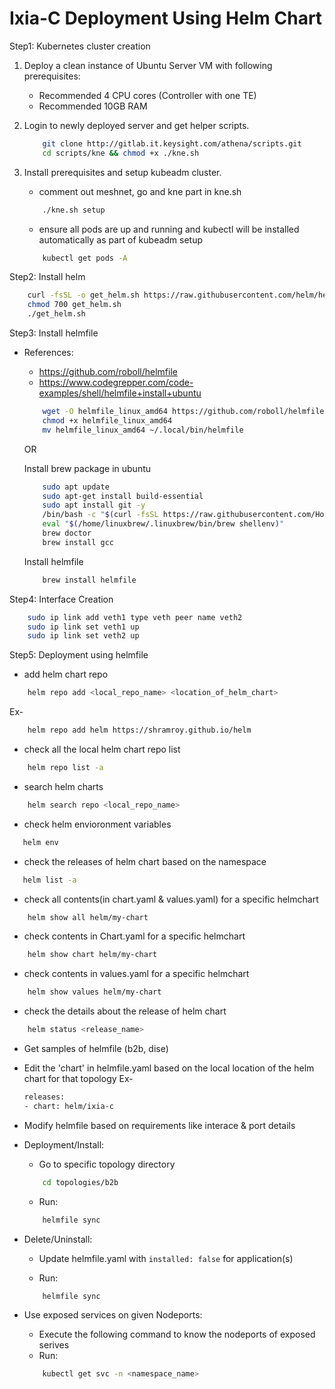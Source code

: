 # Ixia-C Deployment Using Helm Chart

Step1: Kubernetes cluster creation

1. Deploy a clean instance of Ubuntu Server VM with following prerequisites:
    - Recommended 4 CPU cores (Controller with one TE)
    - Recommended 10GB RAM

2. Login to newly deployed server and get helper scripts.

    ```sh
        git clone http://gitlab.it.keysight.com/athena/scripts.git
        cd scripts/kne && chmod +x ./kne.sh
    ```
      

3. Install prerequisites and setup kubeadm cluster.
    - comment out meshnet, go and kne part in kne.sh 

    ```sh
        ./kne.sh setup
    ```
    - ensure all pods are up and running and kubectl will be installed automatically as part of kubeadm setup
    ```sh
        kubectl get pods -A
    ```


Step2: Install helm 

```sh
    curl -fsSL -o get_helm.sh https://raw.githubusercontent.com/helm/helm/main/scripts/get-helm-3
    chmod 700 get_helm.sh
    ./get_helm.sh
```

Step3: Install helmfile
- References:
    - https://github.com/roboll/helmfile
    - https://www.codegrepper.com/code-examples/shell/helmfile+install+ubuntu

    ```sh
        wget -O helmfile_linux_amd64 https://github.com/roboll/helmfile/releases/download/v0.135.0/helmfile_linux_amd64
        chmod +x helmfile_linux_amd64
        mv helmfile_linux_amd64 ~/.local/bin/helmfile
    ```

    OR

    Install brew package in ubuntu

    ```sh 
        sudo apt update
        sudo apt-get install build-essential
        sudo apt install git -y
        /bin/bash -c "$(curl -fsSL https://raw.githubusercontent.com/Homebrew/install/HEAD/install.sh)"
        eval "$(/home/linuxbrew/.linuxbrew/bin/brew shellenv)"
        brew doctor
        brew install gcc
    ```

    Install helmfile

    ```sh
        brew install helmfile
    ```

Step4: Interface Creation

```sh
    sudo ip link add veth1 type veth peer name veth2
    sudo ip link set veth1 up
    sudo ip link set veth2 up
```

Step5: Deployment using helmfile
- add helm chart repo

```sh
    helm repo add <local_repo_name> <location_of_helm_chart>
```
Ex- 

```sh
    helm repo add helm https://shramroy.github.io/helm
```
- check all the local helm chart repo list 

```sh
    helm repo list -a
```
- search helm charts 

```sh 
    helm search repo <local_repo_name>
```
- check helm envioronment variables

```sh 
   helm env 
```
- check the releases of helm chart based on the namespace 

```sh 
   helm list -a 
```
- check all contents(in chart.yaml & values.yaml) for a specific helmchart

```sh 
    helm show all helm/my-chart
```
- check contents in Chart.yaml for a specific helmchart

```sh 
    helm show chart helm/my-chart
```
- check contents in values.yaml for a specific helmchart

```sh 
    helm show values helm/my-chart
```
- check the details about the release of helm chart 

```sh 
    helm status <release_name>
```

- Get samples of helmfile (b2b, dise)

- Edit the 'chart' in helmfile.yaml based on the local location of the helm chart for that topology
  Ex- 
  ```sh
  releases:
  - chart: helm/ixia-c
  ```

- Modify helmfile based on requirements like interace & port details

- Deployment/Install:

    - Go to specific topology directory 
    ```sh
        cd topologies/b2b
    ```

    - Run:
    ```sh
        helmfile sync
    ```


- Delete/Uninstall:

    - Update helmfile.yaml with `installed: false` for application(s)

    - Run: 
    ```sh
        helmfile sync
    ```

- Use exposed services on given Nodeports:
    - Execute the following command to know the nodeports of exposed serives
    - Run: 
    ```sh
        kubectl get svc -n <namespace_name>
    ```